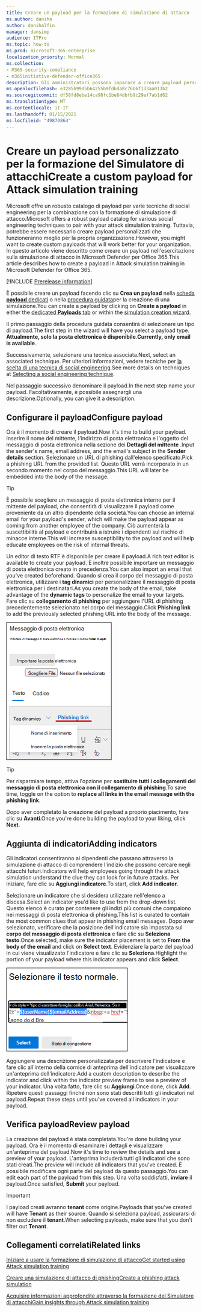 ```yaml
---
title: Creare un payload per la formazione di simulazione di attacco
ms.author: daniha
author: danihalfin
manager: dansimp
audience: ITPro
ms.topic: how-to
ms.prod: microsoft-365-enterprise
localization_priority: Normal
ms.collection:
- M365-security-compliance
- m365initiative-defender-office365
description: Gli amministratori possono imparare a creare payload personalizzati per la formazione di simulazione di attacco in Microsoft Defender per Office 365.
ms.openlocfilehash: e3285b99d5b64255b9fdbda8c76b6f133aa013b2
ms.sourcegitcommit: df58fd8ebe14ca98fc1be84dbfb9c29ef7ab1d62
ms.translationtype: MT
ms.contentlocale: it-IT
ms.lasthandoff: 01/15/2021
ms.locfileid: "49870864"
---
```

# <a name="create-a-custom-payload-for-attack-simulation-training"></a><span data-ttu-id="e6fd4-103">Creare un payload personalizzato per la formazione del Simulatore di attacchi</span><span class="sxs-lookup"><span data-stu-id="e6fd4-103">Create a custom payload for Attack simulation training</span></span>

<span data-ttu-id="e6fd4-104">Microsoft offre un robusto catalogo di payload per varie tecniche di social engineering per la combinazione con la formazione di simulazione di attacco.</span><span class="sxs-lookup"><span data-stu-id="e6fd4-104">Microsoft offers a robust payload catalog for various social engineering techniques to pair with your attack simulation training.</span></span> <span data-ttu-id="e6fd4-105">Tuttavia, potrebbe essere necessario creare payload personalizzati che funzioneranno meglio per la propria organizzazione.</span><span class="sxs-lookup"><span data-stu-id="e6fd4-105">However, you might want to create custom payloads that will work better for your organization.</span></span> <span data-ttu-id="e6fd4-106">In questo articolo viene descritto come creare un payload nell'esercitazione sulla simulazione di attacco in Microsoft Defender per Office 365.</span><span class="sxs-lookup"><span data-stu-id="e6fd4-106">This article describes how to create a payload in Attack simulation training in Microsoft Defender for Office 365.</span></span>

[!INCLUDE [Prerelease information](../includes/prerelease.md)]

<span data-ttu-id="e6fd4-107">È possibile creare un payload facendo clic su **Crea un payload** nella [scheda **payload** dedicati](https://security.microsoft.com/attacksimulator?viewid=payload) o nella [procedura guidata](attack-simulation-training.md#selecting-a-payload)per la creazione di una simulazione.</span><span class="sxs-lookup"><span data-stu-id="e6fd4-107">You can create a payload by clicking on **Create a payload** in either the [dedicated **Payloads** tab](https://security.microsoft.com/attacksimulator?viewid=payload) or within the [simulation creation wizard](attack-simulation-training.md#selecting-a-payload).</span></span>

<span data-ttu-id="e6fd4-108">Il primo passaggio della procedura guidata consentirà di selezionare un tipo di payload.</span><span class="sxs-lookup"><span data-stu-id="e6fd4-108">The first step in the wizard will have you select a payload type.</span></span> <span data-ttu-id="e6fd4-109">**Attualmente, solo la posta elettronica è disponibile**.</span><span class="sxs-lookup"><span data-stu-id="e6fd4-109">**Currently, only email is available**.</span></span>

<span data-ttu-id="e6fd4-110">Successivamente, selezionare una tecnica associata.</span><span class="sxs-lookup"><span data-stu-id="e6fd4-110">Next, select an associated technique.</span></span> <span data-ttu-id="e6fd4-111">Per ulteriori informazioni, vedere tecniche per [la scelta di una tecnica di social engineering](attack-simulation-training.md#selecting-a-social-engineering-technique).</span><span class="sxs-lookup"><span data-stu-id="e6fd4-111">See more details on techniques at [Selecting a social engineering technique](attack-simulation-training.md#selecting-a-social-engineering-technique).</span></span>

<span data-ttu-id="e6fd4-112">Nel passaggio successivo denominare il payload.</span><span class="sxs-lookup"><span data-stu-id="e6fd4-112">In the next step name your payload.</span></span> <span data-ttu-id="e6fd4-113">Facoltativamente, è possibile assegnargli una descrizione.</span><span class="sxs-lookup"><span data-stu-id="e6fd4-113">Optionally, you can give it a description.</span></span>

## <a name="configure-payload"></a><span data-ttu-id="e6fd4-114">Configurare il payload</span><span class="sxs-lookup"><span data-stu-id="e6fd4-114">Configure payload</span></span>

<span data-ttu-id="e6fd4-115">Ora è il momento di creare il payload.</span><span class="sxs-lookup"><span data-stu-id="e6fd4-115">Now it's time to build your payload.</span></span> <span data-ttu-id="e6fd4-116">Inserire il nome del mittente, l'indirizzo di posta elettronica e l'oggetto del messaggio di posta elettronica nella sezione dei **Dettagli del mittente** .</span><span class="sxs-lookup"><span data-stu-id="e6fd4-116">Input the sender's name, email address, and the email's subject in the **Sender details** section.</span></span> <span data-ttu-id="e6fd4-117">Selezionare un URL di phishing dall'elenco specificato.</span><span class="sxs-lookup"><span data-stu-id="e6fd4-117">Pick a phishing URL from the provided list.</span></span> <span data-ttu-id="e6fd4-118">Questo URL verrà incorporato in un secondo momento nel corpo del messaggio.</span><span class="sxs-lookup"><span data-stu-id="e6fd4-118">This URL will later be embedded into the body of the message.</span></span>

> [!TIP]
> <span data-ttu-id="e6fd4-119">È possibile scegliere un messaggio di posta elettronica interno per il mittente del payload, che consentirà di visualizzare il payload come proveniente da un altro dipendente della società.</span><span class="sxs-lookup"><span data-stu-id="e6fd4-119">You can choose an internal email for your payload's sender, which will make the payload appear as coming from another employee of the company.</span></span> <span data-ttu-id="e6fd4-120">Ciò aumenterà la suscettibilità al payload e contribuirà a istruire i dipendenti sul rischio di minacce interne.</span><span class="sxs-lookup"><span data-stu-id="e6fd4-120">This will increase susceptibility to the payload and will help educate employees on the risk of internal threats.</span></span>

<span data-ttu-id="e6fd4-121">Un editor di testo RTF è disponibile per creare il payload.</span><span class="sxs-lookup"><span data-stu-id="e6fd4-121">A rich text editor is available to create your payload.</span></span> <span data-ttu-id="e6fd4-122">È inoltre possibile importare un messaggio di posta elettronica creato in precedenza.</span><span class="sxs-lookup"><span data-stu-id="e6fd4-122">You can also import an email that you've created beforehand.</span></span> <span data-ttu-id="e6fd4-123">Quando si crea il corpo del messaggio di posta elettronica, utilizzare i **tag dinamici** per personalizzare il messaggio di posta elettronica per i destinatari.</span><span class="sxs-lookup"><span data-stu-id="e6fd4-123">As you create the body of the email, take advantage of the **dynamic tags** to personalize the email to your targets.</span></span> <span data-ttu-id="e6fd4-124">Fare clic su **collegamento di phishing** per aggiungere l'URL di phishing precedentemente selezionato nel corpo del messaggio.</span><span class="sxs-lookup"><span data-stu-id="e6fd4-124">Click **Phishing link** to add the previously selected phishing URL into the body of the message.</span></span>

![Collegamento di phishing e tag dinamici evidenziati nella creazione di payload per Microsoft Defender per Office 365](../../media/attack-sim-preview-payload-email-body.png)

> [!TIP]
> <span data-ttu-id="e6fd4-126">Per risparmiare tempo, attiva l'opzione per **sostituire tutti i collegamenti del messaggio di posta elettronica con il collegamento di phishing**.</span><span class="sxs-lookup"><span data-stu-id="e6fd4-126">To save time, toggle on the option to **replace all links in the email message with the phishing link**.</span></span>

<span data-ttu-id="e6fd4-127">Dopo aver completato la creazione del payload a proprio piacimento, fare clic su **Avanti**.</span><span class="sxs-lookup"><span data-stu-id="e6fd4-127">Once you're done building the payload to your liking, click **Next**.</span></span>

## <a name="adding-indicators"></a><span data-ttu-id="e6fd4-128">Aggiunta di indicatori</span><span class="sxs-lookup"><span data-stu-id="e6fd4-128">Adding indicators</span></span>

<span data-ttu-id="e6fd4-129">Gli indicatori consentiranno ai dipendenti che passano attraverso la simulazione di attacco di comprendere l'indizio che possono cercare negli attacchi futuri.</span><span class="sxs-lookup"><span data-stu-id="e6fd4-129">Indicators will help employees going through the attack simulation understand the clue they can look for in future attacks.</span></span> <span data-ttu-id="e6fd4-130">Per iniziare, fare clic su **Aggiungi indicatore**.</span><span class="sxs-lookup"><span data-stu-id="e6fd4-130">To start, click **Add indicator**.</span></span>

<span data-ttu-id="e6fd4-131">Selezionare un indicatore che si desidera utilizzare nell'elenco a discesa.</span><span class="sxs-lookup"><span data-stu-id="e6fd4-131">Select an indicator you'd like to use from the drop-down list.</span></span> <span data-ttu-id="e6fd4-132">Questo elenco è curato per contenere gli indizi più comuni che compaiono nei messaggi di posta elettronica di phishing.</span><span class="sxs-lookup"><span data-stu-id="e6fd4-132">This list is curated to contain the most common clues that appear in phishing email messages.</span></span> <span data-ttu-id="e6fd4-133">Dopo aver selezionato, verificare che la posizione dell'indicatore sia impostata sul **corpo del messaggio di posta elettronica** e fare clic su **Seleziona testo**.</span><span class="sxs-lookup"><span data-stu-id="e6fd4-133">Once selected, make sure the indicator placement is set to **From the body of the email** and click on **Select text**.</span></span> <span data-ttu-id="e6fd4-134">Evidenziare la parte del payload in cui viene visualizzato l'indicatore e fare clic su **Seleziona**.</span><span class="sxs-lookup"><span data-stu-id="e6fd4-134">Highlight the portion of your payload where this indicator appears and click **Select**.</span></span>

![Testo evidenziato nel corpo del messaggio da aggiungere a un indicatore nell'esercitazione sulla simulazione di attacco](../../media/attack-sim-preview-select-text.png)

<span data-ttu-id="e6fd4-136">Aggiungere una descrizione personalizzata per descrivere l'indicatore e fare clic all'interno della cornice di anteprima dell'indicatore per visualizzare un'anteprima dell'indicatore.</span><span class="sxs-lookup"><span data-stu-id="e6fd4-136">Add a custom description to describe the indicator and click within the indicator preview frame to see a preview of your indicator.</span></span> <span data-ttu-id="e6fd4-137">Una volta fatto, fare clic su **Aggiungi**.</span><span class="sxs-lookup"><span data-stu-id="e6fd4-137">Once done, click **Add**.</span></span> <span data-ttu-id="e6fd4-138">Ripetere questi passaggi finché non sono stati descritti tutti gli indicatori nel payload.</span><span class="sxs-lookup"><span data-stu-id="e6fd4-138">Repeat these steps until you've covered all indicators in your payload.</span></span>

## <a name="review-payload"></a><span data-ttu-id="e6fd4-139">Verifica payload</span><span class="sxs-lookup"><span data-stu-id="e6fd4-139">Review payload</span></span>

<span data-ttu-id="e6fd4-140">La creazione del payload è stata completata.</span><span class="sxs-lookup"><span data-stu-id="e6fd4-140">You're done building your payload.</span></span> <span data-ttu-id="e6fd4-141">Ora è il momento di esaminare i dettagli e visualizzare un'anteprima del payload.</span><span class="sxs-lookup"><span data-stu-id="e6fd4-141">Now it's time to review the details and see a preview of your payload.</span></span> <span data-ttu-id="e6fd4-142">L'anteprima includerà tutti gli indicatori che sono stati creati.</span><span class="sxs-lookup"><span data-stu-id="e6fd4-142">The preview will include all indicators that you've created.</span></span> <span data-ttu-id="e6fd4-143">È possibile modificare ogni parte del payload da questo passaggio.</span><span class="sxs-lookup"><span data-stu-id="e6fd4-143">You can edit each part of the payload from this step.</span></span> <span data-ttu-id="e6fd4-144">Una volta soddisfatti, **inviare** il payload.</span><span class="sxs-lookup"><span data-stu-id="e6fd4-144">Once satisfied, **Submit** your payload.</span></span>

> [!IMPORTANT]
> <span data-ttu-id="e6fd4-145">I payload creati avranno **tenant** come origine.</span><span class="sxs-lookup"><span data-stu-id="e6fd4-145">Payloads that you've created will have **Tenant** as their source.</span></span> <span data-ttu-id="e6fd4-146">Quando si seleziona payload, assicurarsi di non escludere il **tenant**.</span><span class="sxs-lookup"><span data-stu-id="e6fd4-146">When selecting payloads, make sure that you don't filter out **Tenant**.</span></span>

## <a name="related-links"></a><span data-ttu-id="e6fd4-147">Collegamenti correlati</span><span class="sxs-lookup"><span data-stu-id="e6fd4-147">Related links</span></span>

[<span data-ttu-id="e6fd4-148">Iniziare a usare la formazione di simulazione di attacco</span><span class="sxs-lookup"><span data-stu-id="e6fd4-148">Get started using Attack simulation training</span></span>](attack-simulation-training-get-started.md)

[<span data-ttu-id="e6fd4-149">Creare una simulazione di attacco di phishing</span><span class="sxs-lookup"><span data-stu-id="e6fd4-149">Create a phishing attack simulation</span></span>](attack-simulation-training.md)

[<span data-ttu-id="e6fd4-150">Acquisire informazioni approfondite attraverso la formazione del Simulatore di attacchi</span><span class="sxs-lookup"><span data-stu-id="e6fd4-150">Gain insights through Attack simulation training</span></span>](attack-simulation-training-insights.md)
